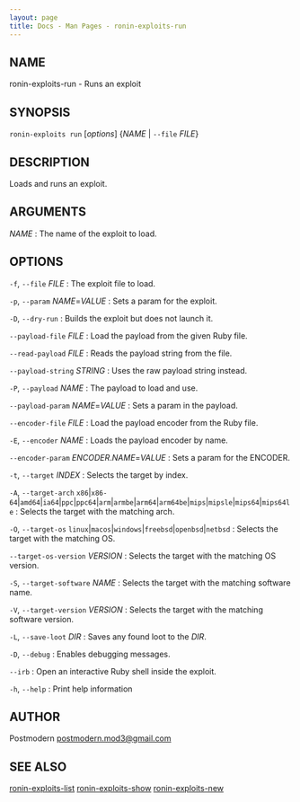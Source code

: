 ```yaml
---
layout: page
title: Docs - Man Pages - ronin-exploits-run
---
```


## NAME

ronin-exploits-run - Runs an exploit

## SYNOPSIS

`ronin-exploits run` [*options*] {*NAME* \| `--file` *FILE*}

## DESCRIPTION

Loads and runs an exploit.

## ARGUMENTS

*NAME*
: The name of the exploit to load.

## OPTIONS

`-f`, `--file` *FILE*
: The exploit file to load.

`-p`, `--param` *NAME*=*VALUE*
: Sets a param for the exploit.

`-D`, `--dry-run`
: Builds the exploit but does not launch it.

`--payload-file` *FILE*
: Load the payload from the given Ruby file.

`--read-payload` *FILE*
: Reads the payload string from the file.

`--payload-string` *STRING*
: Uses the raw payload string instead.

`-P`, `--payload` *NAME*
: The payload to load and use.

`--payload-param` *NAME*=*VALUE*
: Sets a param in the payload.

`--encoder-file` *FILE*
: Load the payload encoder from the Ruby file.

`-E`, `--encoder` *NAME*
: Loads the payload encoder by name.

`--encoder-param` *ENCODER*.*NAME*=*VALUE*
: Sets a param for the ENCODER.

`-t`, `--target` *INDEX*
: Selects the target by index.

`-A`, `--target-arch` `x86`\|`x86-64`\|`amd64`\|`ia64`\|`ppc`\|`ppc64`\|`arm`\|`armbe`\|`arm64`\|`arm64be`\|`mips`\|`mipsle`\|`mips64`\|`mips64le`
: Selects the target with the matching arch.

`-O`, `--target-os` `linux`\|`macos`\|`windows`\|`freebsd`\|`openbsd`\|`netbsd`
: Selects the target with the matching OS.

`--target-os-version` *VERSION*
: Selects the target with the matching OS version.

`-S`, `--target-software` *NAME*
: Selects the target with the matching software name.

`-V`, `--target-version` *VERSION*
: Selects the target with the matching software version.

`-L`, `--save-loot` *DIR*
: Saves any found loot to the *DIR*.

`-D`, `--debug`
: Enables debugging messages.

`--irb`
: Open an interactive Ruby shell inside the exploit.

`-h`, `--help`
: Print help information

## AUTHOR

Postmodern <postmodern.mod3@gmail.com>

## SEE ALSO

[ronin-exploits-list](ronin-exploits-list.1.html) [ronin-exploits-show](ronin-exploits-show.1.html) [ronin-exploits-new](ronin-exploits-new.1.html)
